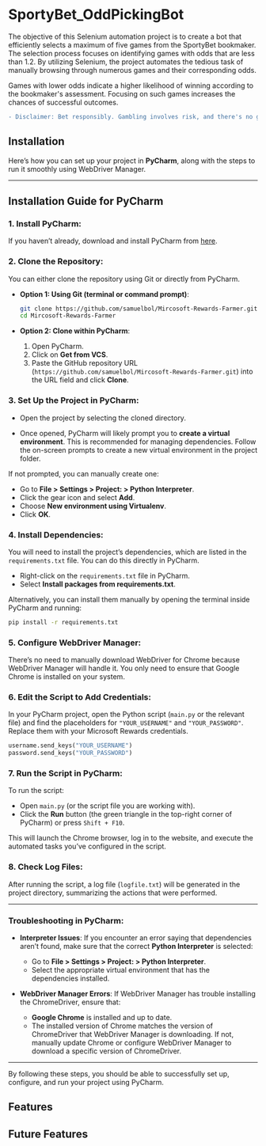 # SportyBet_OddPickingBot
The objective of this Selenium automation project is to create a bot that efficiently selects a maximum of five games from the SportyBet bookmaker. The selection process focuses on identifying games with odds that are less than 1.2. By utilizing Selenium, the project automates the tedious task of manually browsing through numerous games and their corresponding odds. 

Games with lower odds indicate a higher likelihood of winning according to the bookmaker's assessment. Focusing on such games increases the chances of successful outcomes.

```diff
- Disclaimer: Bet responsibly. Gambling involves risk, and there's no guarantee of winning. Set limits, and only wager what you can afford to lose.
```

## Installation
Here’s how you can set up your project in **PyCharm**, along with the steps to run it smoothly using WebDriver Manager.

---

## Installation Guide for PyCharm

### 1. **Install PyCharm:**
   If you haven’t already, download and install PyCharm from [here](https://www.jetbrains.com/pycharm/download/).

### 2. **Clone the Repository:**
   You can either clone the repository using Git or directly from PyCharm.

   - **Option 1: Using Git (terminal or command prompt)**:
     ```bash
     git clone https://github.com/samuelbol/Mircosoft-Rewards-Farmer.git
     cd Mircosoft-Rewards-Farmer
     ```

   - **Option 2: Clone within PyCharm**:
     1. Open PyCharm.
     2. Click on **Get from VCS**.
     3. Paste the GitHub repository URL (`https://github.com/samuelbol/Mircosoft-Rewards-Farmer.git`) into the URL field and click **Clone**.

### 3. **Set Up the Project in PyCharm:**
   
   - Open the project by selecting the cloned directory.
   
   - Once opened, PyCharm will likely prompt you to **create a virtual environment**. This is recommended for managing dependencies. Follow the on-screen prompts to create a new virtual environment in the project folder.

   If not prompted, you can manually create one:
   - Go to **File > Settings > Project: <Your Project> > Python Interpreter**.
   - Click the gear icon and select **Add**.
   - Choose **New environment using Virtualenv**.
   - Click **OK**.

### 4. **Install Dependencies:**
   You will need to install the project’s dependencies, which are listed in the `requirements.txt` file. You can do this directly in PyCharm.

   - Right-click on the `requirements.txt` file in PyCharm.
   - Select **Install packages from requirements.txt**.
   
   Alternatively, you can install them manually by opening the terminal inside PyCharm and running:

   ```bash
   pip install -r requirements.txt
   ```

### 5. **Configure WebDriver Manager:**
   There’s no need to manually download WebDriver for Chrome because WebDriver Manager will handle it. You only need to ensure that Google Chrome is installed on your system.

### 6. **Edit the Script to Add Credentials:**
   In your PyCharm project, open the Python script (`main.py` or the relevant file) and find the placeholders for `"YOUR_USERNAME"` and `"YOUR_PASSWORD"`. Replace them with your Microsoft Rewards credentials.

   ```python
   username.send_keys("YOUR_USERNAME")
   password.send_keys("YOUR_PASSWORD")
   ```

### 7. **Run the Script in PyCharm:**
   To run the script:
   - Open `main.py` (or the script file you are working with).
   - Click the **Run** button (the green triangle in the top-right corner of PyCharm) or press `Shift + F10`.

   This will launch the Chrome browser, log in to the website, and execute the automated tasks you’ve configured in the script.

### 8. **Check Log Files:**
   After running the script, a log file (`logfile.txt`) will be generated in the project directory, summarizing the actions that were performed.

---

### Troubleshooting in PyCharm:

- **Interpreter Issues**:
   If you encounter an error saying that dependencies aren’t found, make sure that the correct **Python Interpreter** is selected:
   - Go to **File > Settings > Project: <Your Project> > Python Interpreter**.
   - Select the appropriate virtual environment that has the dependencies installed.

- **WebDriver Manager Errors**:
   If WebDriver Manager has trouble installing the ChromeDriver, ensure that:
   - **Google Chrome** is installed and up to date.
   - The installed version of Chrome matches the version of ChromeDriver that WebDriver Manager is downloading. If not, manually update Chrome or configure WebDriver Manager to download a specific version of ChromeDriver.

---

By following these steps, you should be able to successfully set up, configure, and run your project using PyCharm.
## Features
## Future Features
